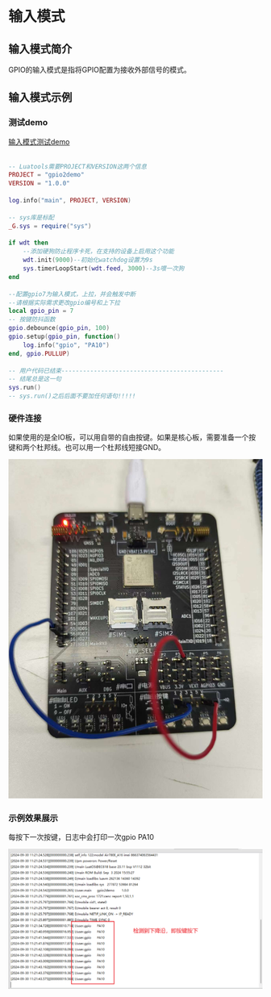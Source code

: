 # 输入模式

## 输入模式简介

GPIO的输入模式是指将GPIO配置为接收外部信号的模式。

## 输入模式示例

### 测试demo

[输入模式测试demo](https://gitee.com/openLuat/LuatOS/tree/master/demo/gpio/gpio_irq)

```lua

-- Luatools需要PROJECT和VERSION这两个信息
PROJECT = "gpio2demo"
VERSION = "1.0.0"

log.info("main", PROJECT, VERSION)

-- sys库是标配
_G.sys = require("sys")

if wdt then
    --添加硬狗防止程序卡死，在支持的设备上启用这个功能
    wdt.init(9000)--初始化watchdog设置为9s
    sys.timerLoopStart(wdt.feed, 3000)--3s喂一次狗
end

--配置gpio7为输入模式，上拉，并会触发中断
--请根据实际需求更改gpio编号和上下拉
local gpio_pin = 7
-- 按键防抖函数
gpio.debounce(gpio_pin, 100)
gpio.setup(gpio_pin, function()
    log.info("gpio", "PA10")
end, gpio.PULLUP)

-- 用户代码已结束---------------------------------------------
-- 结尾总是这一句
sys.run()
-- sys.run()之后后面不要加任何语句!!!!!

```
### 硬件连接

如果使用的是全IO板，可以用自带的自由按键。如果是核心板，需要准备一个按键和两个杜邦线。也可以用一个杜邦线短接GND。

![aaa](./image/inputjiexian1.jpg)

### 示例效果展示

每按下一次按键，日志中会打印一次gpio PA10

![bb](./image/inputResultDisplay1.png)

